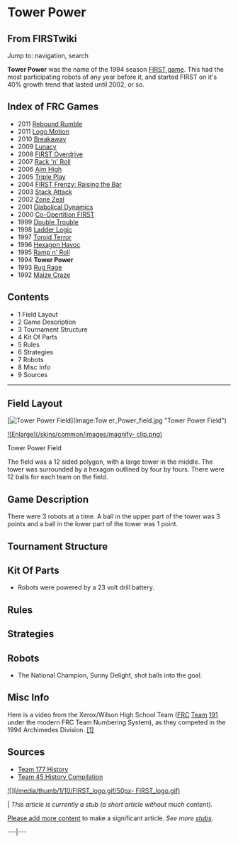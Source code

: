 # Tower Power

## From FIRSTwiki

Jump to: navigation, search

**Tower Power** was the name of the 1994 season [FIRST game](FRC_Games "FRC Games"). This had the most participating robots of any year before it, and started FIRST on it's 40% growth trend that lasted until 2002, or so.

## Index of FRC Games

- 2011 [Rebound Rumble](Rebound_Rumble "Rebound Rumble")
- 2011 [Logo Motion](Logo_Motion "Logo Motion")
- 2010 [Breakaway](Breakaway "Breakaway")
- 2009 [Lunacy](Lunacy "Lunacy")
- 2008 [FIRST Overdrive](FIRST_Overdrive "FIRST Overdrive")
- 2007 [Rack 'n' Roll](Rack_%27n%27_Roll "Rack 'n' Roll")
- 2006 [Aim High](aim-high)
- 2005 [Triple Play](triple-play)
- 2004 [FIRST Frenzy: Raising the Bar](FIRST_Frenzy:_Raising_the_Bar "FIRST Frenzy: Raising the Bar")
- 2003 [Stack Attack](Stack_Attack "Stack Attack")
- 2002 [Zone Zeal](Zone_Zeal "Zone Zeal")
- 2001 [Diabolical Dynamics](Diabolical_Dynamics "Diabolical Dynamics")
- 2000 [Co-Opertition FIRST](Co-Opertition_FIRST "Co-Opertition FIRST")
- 1999 [Double Trouble](Double_Trouble "Double Trouble")
- 1998 [Ladder Logic](Ladder_Logic "Ladder Logic")
- 1997 [Toroid Terror](Toroid_Terror "Toroid Terror")
- 1996 [Hexagon Havoc](Hexagon_Havoc "Hexagon Havoc")
- 1995 [Ramp n' Roll](Ramp_n%27_Roll "Ramp n' Roll")
- 1994 **Tower Power**
- 1993 [Rug Rage](Rug_Rage "Rug Rage")
- 1992 [Maize Craze](Maize_Craze "Maize Craze")

## Contents

- 1 Field Layout
- 2 Game Description
- 3 Tournament Structure
- 4 Kit Of Parts
- 5 Rules
- 6 Strategies
- 7 Robots
- 8 Misc Info
- 9 Sources

--------------------------------------------------------------------------------

## Field Layout

[![Tower Power Field](/media/a/af/Tower_Power_field.jpg)](Image:Tow
er_Power_field.jpg "Tower Power Field")

[![Enlarge](/skins/common/images/magnify-
clip.png)](Image:Tower_Power_field.jpg "Enlarge")

Tower Power Field

The field was a 12 sided polygon, with a large tower in the middle. The tower was surrounded by a hexagon outlined by four by fours. There were 12 balls for each team on the field.

## Game Description

There were 3 robots at a time. A ball in the upper part of the tower was 3 points and a ball in the lower part of the tower was 1 point.

## Tournament Structure

## Kit Of Parts

- Robots were powered by a 23 volt drill battery.

## Rules

## Strategies

## Robots

- The National Champion, Sunny Delight, shot balls into the goal.

## Misc Info

Here is a video from the Xerox/Wilson High School Team ([FRC](FRC "FRC") [Team](Team "Team") [191](191 "191") under the modern FRC Team Numbering System), as they competed in the 1994 Archimedes Division. [[1]](http://video.google.com/videoplay?docid=7056934861850183073 "http://video.google.com/videoplay?docid=7056934861850183073")

## Sources

- [Team 177 History](http://www.swindsor.k12.ct.us/Highschool/activities/clubs/first/1994.html "http://www.swindsor.k12.ct.us/Highschool/activities/clubs/first/1994.html")
- [Team 45 History Compilation](http://www.technokats.org/historyproject.php "http://www.technokats.org/historyproject.php")

[![](/media/thumb/1/10/FIRST_logo.gif/50px-
FIRST_logo.gif)](Image:FIRST_logo.gif)

| _This article is currently a stub (a short article without much content)._

[Please add more content](http://www.firstwiki.net/index.php?title=Tower_Power&action=edit "http://www.firstwiki.net/index.php?title=Tower_Power&action=edit") to make a significant article. _See more [stubs](Special:Shortpages "Special:Shortpages")._

---|---
